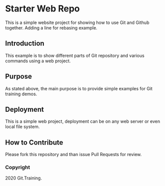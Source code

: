 # Starter Web Repo

This is a simple website project for showing how to use Git and Github together. Adding a line for rebasing example.

## Introduction

This example is to show different parts of Git repository and various commands using a web project.

## Purpose

As stated above, the main purpose is to provide simple examples for Git training demos.

## Deployment

This is a simple web project, deployment can be on any web server or even local file system.

## How to Contribute

Please fork this repository and than issue Pull Requests for review.

### Copyright

2020 Git.Training.

